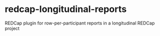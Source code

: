 # redcap-longitudinal-reports
REDCap plugin for row-per-participant reports in a longitudinal REDCap project
